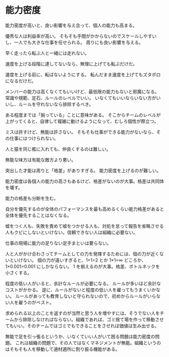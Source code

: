 # 能力密度

能力密度が高いと、良い影響を与え合って、個人の能力も高まる。

優秀な人は利益率が高い。
そもそも手間がかからないのでスケールしやすいし、一人でも大きな仕事を任せられる。
周りにも良い影響を与える。

早く走ったら転ぶ人と一緒には走れない。

速度を上げる段階に達してないなら、無理に上げても転ぶだけだ。

速度を上げる前に、転ばないようにする。
転んだまま速度を上げてもズタボロになるだけだ。

メンバーの能力は高くなくてもいいけど、最低限の能力もないと邪魔になる。
常識や規範、定石、ルールのレベルでいい。
いなくてもいいならいない方がいいし、ルールを守れないなら排除するべき。

ある程度までは「揃っている」ことに意味がある。
そこからチームのレベルが上がってくると、自律して複雑に動けるようになって、むしろ個性が際立つ。

ミスは許すけど、無能は許さない。
そもそも仕事ができる能力がないなら、その仕事にはつけられない。

人と猿を同じ檻に入れても、仲良くするのは難しい。

無能な味方は有能な敵方より悪い。

突出した才能は周りと「格差」がありすぎる。
能力密度を上げるのが難しい。

能力密度は各個人の能力の高さもあるけど、格差がないのが大事。格差は共同体を壊す。

能力の格差も分断を生む。

自分を優先するのが全体のパフォーマンスを最も高めるくらい能力格差があると全体を優先することはなくなる。

嘘をつく人も、失敗を責めて嘘をつかせる人も、対処を怠って報告を省略させる人もクビにしないといけない。信頼できない人は組織に必要ない。

仕事の現場に能力の足りない足手まといは要らない。

人と人がかけ合わさってチームとしての力を発揮するためには、個の力が近くないといけない。
個の力が違いすぎると、1+1=2 とか 1×1=∞ どころか、1×0.001=0.001 にしかならない。
1 を揃えるのが大事。格差、ボトルネックを小さくする。

程度の低い人がいると、余計なルールが必要になる。
ルールが多いほど余計なコストがかかる。
逆に、ルールがないと程度の低い人を雇ってもうまくいかない。
ルールがあっても教育しないと守られないので、初めからルールがいらない人を雇うのがベスト。

求められる以上のことを返すのが当然と思う人を増やすには、そうでない人をチームから排除しなければならない。組織であれば、ゴミ捨て場を作って移動させてもいい。そのチームではゴミでもできることをさせれば価値は生み出せる。

無能で足を引っ張るというか、いなくていい人がいて困る問題は能力密度の問題。
これは組織の問題で、その人ではなくマネジメントが無能。組織というのはそもそも人を移動して適材適所に割り振る機能がある。
